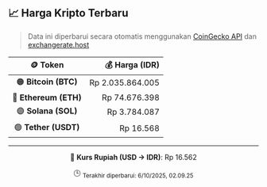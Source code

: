 

<!-- HARGA_KRIPTO -->
## 📈 Harga Kripto Terbaru

> Data ini diperbarui secara otomatis menggunakan [CoinGecko API](https://www.coingecko.com/) dan [exchangerate.host](https://exchangerate.host/)

<div align="center">

| 🪙 Token | 💰 Harga (IDR) |
|:------:|---------------:|
| 🟠 **Bitcoin (BTC)**   | Rp 2.035.864.005 |
| 🔵 **Ethereum (ETH)**  | Rp 74.676.398 |
| 🟣 **Solana (SOL)**    | Rp 3.784.087 |
| 🟢 **Tether (USDT)**   | Rp 16.568 |

---

💱 **Kurs Rupiah (USD → IDR)**: Rp 16.562

🕒 <sub>Terakhir diperbarui: 6/10/2025, 02.09.25</sub>

</div>
<!-- /HARGA_KRIPTO -->
